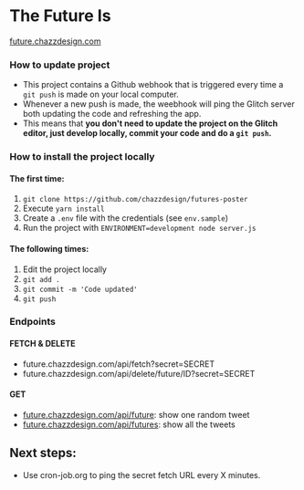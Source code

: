 The Future Is
=================

[future.chazzdesign.com](http://future.chazzdesign.com)  


### How to update project

- This project contains a Github webhook that is triggered every time a `git
push` is made on your local computer. 
- Whenever a new push is made, the weebhook will ping the Glitch
server both updating the code and refreshing the app. 
- This means that **you don't need to update the project on the Glitch editor, just develop locally, commit your code and do a `git push`.**


### How to install the project locally

#### The first time:

1. `git clone https://github.com/chazzdesign/futures-poster`
2. Execute `yarn install`
3. Create a `.env` file with the credentials (see `env.sample`)
4. Run the project with `ENVIRONMENT=development node server.js`

#### The following times:

1. Edit the project locally
2. `git add .`
3. `git commit -m 'Code updated'`
4. `git push`


### Endpoints

#### FETCH & DELETE
- future.chazzdesign.com/api/fetch?secret=SECRET
- future.chazzdesign.com/api/delete/future/ID?secret=SECRET

#### GET
- [future.chazzdesign.com/api/future](http://future.chazzdesign.com/api/future): show one random tweet
- [future.chazzdesign.com/api/futures](http://future.chazzdesign.com/api/futures): show all the tweets


## Next steps:

- Use cron-job.org to ping the secret fetch URL every X minutes.
